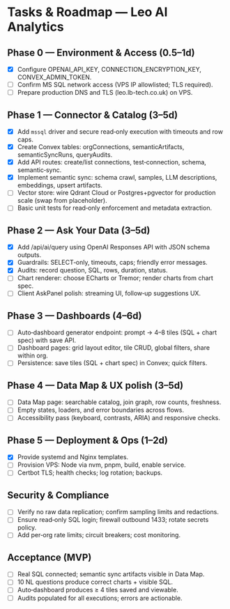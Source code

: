 # Tasks & Roadmap — Leo AI Analytics

## Phase 0 — Environment & Access (0.5–1d)
- [x] Configure OPENAI_API_KEY, CONNECTION_ENCRYPTION_KEY, CONVEX_ADMIN_TOKEN.
- [ ] Confirm MS SQL network access (VPS IP allowlisted; TLS required).
- [ ] Prepare production DNS and TLS (leo.lb-tech.co.uk) on VPS.

## Phase 1 — Connector & Catalog (3–5d)
- [x] Add `mssql` driver and secure read‑only execution with timeouts and row caps.
- [x] Create Convex tables: orgConnections, semanticArtifacts, semanticSyncRuns, queryAudits.
- [x] Add API routes: create/list connections, test‑connection, schema, semantic‑sync.
- [x] Implement semantic sync: schema crawl, samples, LLM descriptions, embeddings, upsert artifacts.
- [ ] Vector store: wire Qdrant Cloud or Postgres+pgvector for production scale (swap from placeholder).
- [ ] Basic unit tests for read‑only enforcement and metadata extraction.

## Phase 2 — Ask Your Data (3–5d)
- [x] Add /api/ai/query using OpenAI Responses API with JSON schema outputs.
- [x] Guardrails: SELECT‑only, timeouts, caps; friendly error messages.
- [x] Audits: record question, SQL, rows, duration, status.
- [ ] Chart renderer: choose ECharts or Tremor; render charts from chart spec.
- [ ] Client AskPanel polish: streaming UI, follow‑up suggestions UX.

## Phase 3 — Dashboards (4–6d)
- [ ] Auto‑dashboard generator endpoint: prompt → 4–8 tiles (SQL + chart spec) with save API.
- [ ] Dashboard pages: grid layout editor, tile CRUD, global filters, share within org.
- [ ] Persistence: save tiles (SQL + chart spec) in Convex; quick filters.

## Phase 4 — Data Map & UX polish (3–5d)
- [ ] Data Map page: searchable catalog, join graph, row counts, freshness.
- [ ] Empty states, loaders, and error boundaries across flows.
- [ ] Accessibility pass (keyboard, contrasts, ARIA) and responsive checks.

## Phase 5 — Deployment & Ops (1–2d)
- [x] Provide systemd and Nginx templates.
- [ ] Provision VPS: Node via nvm, pnpm, build, enable service.
- [ ] Certbot TLS; health checks; log rotation; backups.

## Security & Compliance
- [ ] Verify no raw data replication; confirm sampling limits and redactions.
- [ ] Ensure read‑only SQL login; firewall outbound 1433; rotate secrets policy.
- [ ] Add per‑org rate limits; circuit breakers; cost monitoring.

## Acceptance (MVP)
- [ ] Real SQL connected; semantic sync artifacts visible in Data Map.
- [ ] 10 NL questions produce correct charts + visible SQL.
- [ ] Auto‑dashboard produces ≥ 4 tiles saved and viewable.
- [ ] Audits populated for all executions; errors are actionable.
